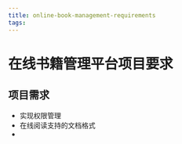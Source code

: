 ```yaml
---
title: online-book-management-requirements
tags:
---
```


# 在线书籍管理平台项目要求

## 项目需求

- 实现权限管理
- 在线阅读支持的文档格式
- 